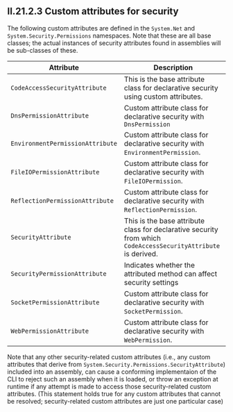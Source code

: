 ## II.21.2.3 Custom attributes for security

The following custom attributes are defined in the `System.Net` and `System.Security.Permissions` namespaces. Note that these are all base classes; the actual instances of security attributes found in assemblies will be sub-classes of these.

 | Attribute | Description
 | ---- | ----
 | `CodeAccessSecurityAttribute` | This is the base attribute class for declarative security using custom attributes.
 | `DnsPermissionAttribute` | Custom attribute class for declarative security with `DnsPermission`
 | `EnvironmentPermissionAttribute` | Custom attribute class for declarative security with `EnvironmentPermission`.
 | `FileIOPermissionAttribute` | Custom attribute class for declarative security with `FileIOPermission`.
 | `ReflectionPermissionAttribute` | Custom attribute class for declarative security with `ReflectionPermission`.
 | `SecurityAttribute` | This is the base attribute class for declarative security from which `CodeAccessSecurityAttribute` is derived.
 | `SecurityPermissionAttribute` | Indicates whether the attributed method can affect security settings
 | `SocketPermissionAttribute` | Custom attribute class for declarative security with `SocketPermission`.
 | `WebPermissionAttribute` | Custom attribute class for declarative security with `WebPermission`.

Note that any other security-related custom attributes (i.e., any custom attributes that derive from `System.Security.Permissions.SecurityAttribute`) included into an assembly, can cause a conforming implementaion of the CLI to reject such an assembly when it is loaded, or throw an exception at runtime if any attempt is made to access those security-related custom attributes. (This statement holds true for any custom attributes that cannot be resolved; security-related custom attributes are just one particular case)
